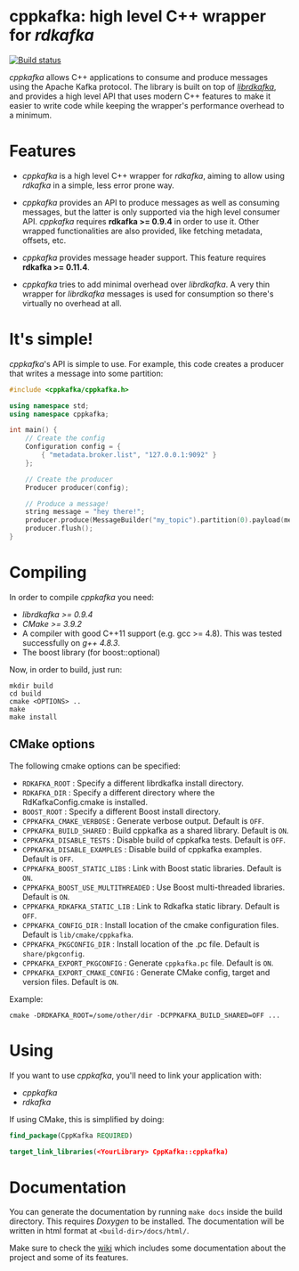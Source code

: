 # cppkafka: high level C++ wrapper for _rdkafka_

[![Build status](https://travis-ci.org/mfontanini/cppkafka.svg?branch=master)](https://travis-ci.org/mfontanini/cppkafka) 

_cppkafka_ allows C++ applications to consume and produce messages using the Apache Kafka
protocol. The library is built on top of [_librdkafka_](https://github.com/edenhill/librdkafka), 
and provides a high level API that uses modern C++ features to make it easier to write code
while keeping the wrapper's performance overhead to a minimum.

# Features

* _cppkafka_ is a high level C++ wrapper for _rdkafka_, aiming to allow using _rdkafka_ in a 
simple, less error prone way. 

* _cppkafka_ provides an API to produce messages as well as consuming messages, but the latter is 
only supported via the high level consumer API. _cppkafka_ requires **rdkafka >= 0.9.4** in 
order to use it. Other wrapped functionalities are also provided, like fetching metadata, 
offsets, etc.

* _cppkafka_ provides message header support. This feature requires **rdkafka >= 0.11.4**.

* _cppkafka_ tries to add minimal overhead over _librdkafka_. A very thin wrapper for _librdkafka_
messages is used for consumption so there's virtually no overhead at all.

# It's simple!

_cppkafka_'s API is simple to use. For example, this code creates a producer that writes a message
into some partition:

```c++
#include <cppkafka/cppkafka.h>

using namespace std;
using namespace cppkafka;

int main() {
    // Create the config
    Configuration config = {
        { "metadata.broker.list", "127.0.0.1:9092" }
    };

    // Create the producer
    Producer producer(config);

    // Produce a message!
    string message = "hey there!";
    producer.produce(MessageBuilder("my_topic").partition(0).payload(message));
    producer.flush();
}
```

# Compiling

In order to compile _cppkafka_ you need:

* _librdkafka >= 0.9.4_
* _CMake >= 3.9.2_
* A compiler with good C++11 support (e.g. gcc >= 4.8). This was tested successfully on _g++ 4.8.3_. 
* The boost library (for boost::optional)

Now, in order to build, just run:

```Shell
mkdir build
cd build
cmake <OPTIONS> ..
make
make install
```

## CMake options

The following cmake options can be specified:
* `RDKAFKA_ROOT` : Specify a different librdkafka install directory.
* `RDKAFKA_DIR` : Specify a different directory where the RdKafkaConfig.cmake is installed.
* `BOOST_ROOT` : Specify a different Boost install directory.
* `CPPKAFKA_CMAKE_VERBOSE` : Generate verbose output. Default is `OFF`.
* `CPPKAFKA_BUILD_SHARED` : Build cppkafka as a shared library. Default is `ON`.
* `CPPKAFKA_DISABLE_TESTS` : Disable build of cppkafka tests. Default is  `OFF`.
* `CPPKAFKA_DISABLE_EXAMPLES` : Disable build of cppkafka examples. Default is `OFF`.
* `CPPKAFKA_BOOST_STATIC_LIBS` : Link with Boost static libraries. Default is `ON`.
* `CPPKAFKA_BOOST_USE_MULTITHREADED` : Use Boost multi-threaded libraries. Default is `ON`.
* `CPPKAFKA_RDKAFKA_STATIC_LIB` : Link to Rdkafka static library. Default is `OFF`.
* `CPPKAFKA_CONFIG_DIR` : Install location of the cmake configuration files. Default is `lib/cmake/cppkafka`.
* `CPPKAFKA_PKGCONFIG_DIR` : Install location of the .pc file. Default is `share/pkgconfig`.
* `CPPKAFKA_EXPORT_PKGCONFIG` : Generate `cppkafka.pc` file. Default is `ON`.
* `CPPKAFKA_EXPORT_CMAKE_CONFIG` : Generate CMake config, target and version files. Default is `ON`.

Example:
```Shell
cmake -DRDKAFKA_ROOT=/some/other/dir -DCPPKAFKA_BUILD_SHARED=OFF ...
```

# Using

If you want to use _cppkafka_, you'll need to link your application with:

* _cppkafka_
* _rdkafka_

If using CMake, this is simplified by doing:
```cmake
find_package(CppKafka REQUIRED)

target_link_libraries(<YourLibrary> CppKafka::cppkafka)
```

# Documentation

You can generate the documentation by running `make docs` inside the build directory. This requires
_Doxygen_ to be installed. The documentation will be written in html format at
`<build-dir>/docs/html/`.

Make sure to check the [wiki](https://github.com/mfontanini/cppkafka/wiki) which includes
some documentation about the project and some of its features.
